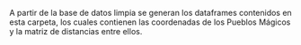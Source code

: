 A partir de la base de datos limpia se generan los dataframes contenidos en esta carpeta, los cuales contienen las coordenadas de los Pueblos Mágicos y la matriz de distancias entre ellos.
